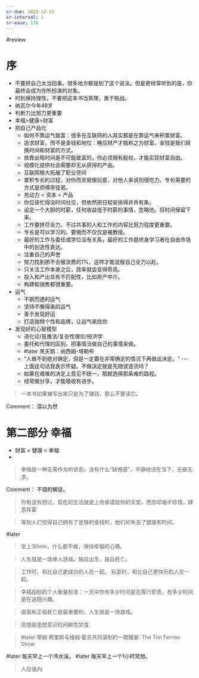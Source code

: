 ```yaml
---
sr-due: 2022-12-31
sr-interval: 1
sr-ease: 170
---
```


#review 
# 序
- 不要把自己太当回事。很多地方都提到了这个说法。但是更经常听到的是，你最终会成为你所扮演的对象。
- 时刻保持理性，不要把这本书当真理，勇于挑战。
- 纳瓦尔今年48岁
- 判断力比努力更重要
- 幸福>健康>财富
- 把自己产品化
	- 如何不靠运气致富：很多在互联网的人其实都是在靠运气来积累财富。
	- 追求财富，而不是金钱和地位：睡后财产才能称之为财富，金钱是我们转换时间和财富的方式。
	- 依靠出租时间是不可能致富的，你必须拥有股权，才能实现财富自由。
	- 规模化提供社会需要却无从获得的产品。
	- 互联网极大拓展了职业空间
	- 累积专长的过程，对你而言就像玩耍，对他人来说则很吃力。专长需要的方式是师傅带徒弟。
	- 劳动力 < 资本 < 产品
	- 你应该忙得没时间社交，但依然把日程安排得井井有条。
	- 设定一个大胆的时薪，任何收益低于时薪的事情，忽略他。将时间保留下来。
	- 工作要拼尽全力，不过共事的人和工作的内容比努力程度更重要。
	- 专长是可以学习的。要做而不仅仅是被教授。
	- 最好的工作与委任或学位没有关系，最好的工作是终身学习者在自由市场中的创造性表达。
	- 注重自己的声誉
	- 努力找到那不会被浪费的1%，这样才能说服自己全力以赴。
	- 只关注工作本身之后，效率就会变得奇高。
	- 投入和产出具有不匹配性，比如房产中介。
	- 构建和销售都很重要。
- 运气
	- 不期而遇的运气
	- 坚持不懈得来的运气
	- 善于发现好运
	- 打造独特个性和品牌，让运气来找你
- 发现好的心智模型
	- 进化论/反推法/复杂性理论/经济学
	- 委托和代理的区别。把事情当做自己的事情来做。
	- #later 黑天鹅：纳西姆-塔勒布
	- ”人做不到绝对确定，但是一定要在非常确定的情况下再做出决定。“ --- 上面这句话我表示怀疑。不做决定就是先随波逐流吗？
	- 如果在艰难的决定上意见不统一，那就选择那条难的路程。
	- 经常做分享，才能吸收有进步。


> 一本书如果被写出来只是为了赚钱，那么不要读它。

Comment： 深以为然


# 第二部分 幸福
- 财富 < 健康 < 幸福
- 


> 幸福是一种无需作为的状态，没有什么“缺憾感”，平静地活在当下，无欲无求。

Comment： 不错的解读。

> 你有没有想过，现在的生活就是上帝承诺给你的天堂，而你却毫不珍惜，肆意挥霍

> 等到人们觉得自己拥有了足够的金钱时，他们却失去了健康和时间。

#later 
> 坐上30min，什么都不做，保持幸福的心境。

> 人生就是一场单人游戏，独自出生，独自死亡。

> 工作时，和比自己更成功的人在一起。
> 玩耍时，和比自己更快乐的人在一起。

>幸福指标的个人衡量标准：一天中你有多少时间是在履行职责，有多少时间是在追随兴趣。

>直面和正视死亡是最重要的，人生就是一场游戏。

>冥想是思想意识的间歇性禁食

> #later  蒂姆·费里斯与维姆·霍夫共同录制的一期播客: The Tim Ferriss Show

#later 每天早上一个冷水澡。
#later 每天早上一个1小时冥想。

>人应该jfy

